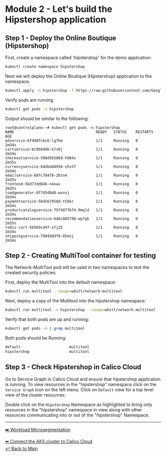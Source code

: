 Module 2 - Let's build the Hipstershop application
==============

## Step 1 - Deploy the Online Boutique (Hipstershop)

First, create a namespace called 'hipstershop' for the demo application:

``` bash
kubectl create namespace hipstershop
```

Next we will deploy the Online Boutique (Hipstershop) application to the namespace.

``` bash
kubectl apply -n hipstershop -f https://raw.githubusercontent.com/GoogleCloudPlatform/microservices-demo/main/release/kubernetes-manifests.yaml
```

Verify pods are running

``` bash
kubectl get pods -n hipstershop
```

Output should be similar to the following:

```
root@controlplane:~# kubectl get pods -n hipstershop
NAME                                     READY   STATUS    RESTARTS   AGE
adservice-6f498fc6c6-lg7hm               1/1     Running   0          2m34s
cartservice-bc9b949b-k7v8j               1/1     Running   0          2m34s
checkoutservice-598d5b586d-h984z         1/1     Running   0          2m35s
currencyservice-6ddbdd4956-x5v5f         1/1     Running   0          2m34s
emailservice-68fc78478-2btn4             1/1     Running   0          2m35s
frontend-5bd77dd84b-n4xwv                1/1     Running   0          2m35s
loadgenerator-8f7d5d8d8-wxnvj            1/1     Running   0          2m34s
paymentservice-584567958d-t59kr          1/1     Running   0          2m34s
productcatalogservice-75f4877bf4-9mqld   1/1     Running   0          2m34s
recommendationservice-646c88579b-wp7gk   1/1     Running   0          2m35s
redis-cart-5b569cd47-xfj25               1/1     Running   0          2m34s
shippingservice-79849ddf8-85msj          1/1     Running   0          2m34s
```

## Step 2 - Creating MultiTool container for testing

The Network-MultiTool pod will be used in two namespaces to test the created security policies.

First, deploy the MultiTool into the default namespace:

```bash
kubectl run multitool --image=wbitt/network-multitool
```

Next, deploy a copy of the Mutlitool into the hipstershop namespace:

```bash
kubectl run multitool -n hipstershop --image=wbitt/network-multitool
```

Verify that both pods are up and running:

```bash
kubectl get pods -A | grep multitool
```

Both pods should be Running:

```bash
default                      multitool                                        1/1     Running            0              12s
hipstershop                  multitool                                        1/1     Running            0              31m
```

## Step 3 - Check Hipstershop in Calico Cloud

Go to Service Graph in Calico Cloud and ensure that hipstershop application is running.
To view resources in the "hipstershop" namespace click on the `Service Graph` icon on the left menu.
Click on `Default` view for a top level view of the cluster resources:

Double click on the `Hipstershop` Namespace as highlighted to bring only resources in the "hipstershop" namespace in view along with other resources communicating into or out of the "hipstershop" Namespace.

---

[:arrow_right: Workload Microsegmentation](/mod/module-3-namespace-isolation.md)   <br>

[:arrow_left: Connect the AKS cluster to Calico Cloud](/mod/module-1-connect-calicocloud.md) <br>
[:leftwards_arrow_with_hook: Back to Main](/README.md)  